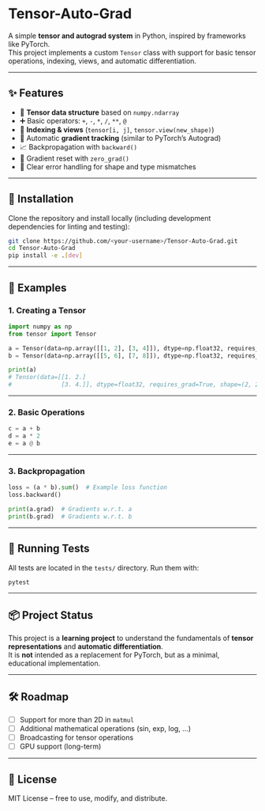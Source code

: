 # Tensor-Auto-Grad

A simple **tensor and autograd system** in Python, inspired by frameworks like PyTorch.  
This project implements a custom `Tensor` class with support for basic tensor operations, indexing, views, and automatic differentiation.

---

## ✨ Features

- 🧮 **Tensor data structure** based on `numpy.ndarray`  
- ➕ Basic operators: `+`, `-`, `*`, `/`, `**`, `@`
- 🔄 **Indexing & views** (`tensor[i, j]`, `tensor.view(new_shape)`)  
- 🧩 Automatic **gradient tracking** (similar to PyTorch’s Autograd)  
- 📈 Backpropagation with `backward()`  
- 🧹 Gradient reset with `zero_grad()`  
- 🎯 Clear error handling for shape and type mismatches  

---

## 🚀 Installation

Clone the repository and install locally (including development dependencies for linting and testing):

```bash
git clone https://github.com/<your-username>/Tensor-Auto-Grad.git
cd Tensor-Auto-Grad
pip install -e .[dev]
```

---

## 📝 Examples

### 1. Creating a Tensor
```python
import numpy as np
from tensor import Tensor

a = Tensor(data=np.array([[1, 2], [3, 4]]), dtype=np.float32, requires_grad=True, shape=(2, 2))
b = Tensor(data=np.array([[5, 6], [7, 8]]), dtype=np.float32, requires_grad=True, shape=(2, 2))

print(a)
# Tensor(data=[[1. 2.]
#              [3. 4.]], dtype=float32, requires_grad=True, shape=(2, 2))
```

---

### 2. Basic Operations
```python
c = a + b
d = a * 2
e = a @ b
```

---

### 3. Backpropagation
```python
loss = (a * b).sum()  # Example loss function
loss.backward()

print(a.grad)  # Gradients w.r.t. a
print(b.grad)  # Gradients w.r.t. b
```

---

## 🧪 Running Tests

All tests are located in the `tests/` directory. Run them with:

```bash
pytest
```

---

## 📦 Project Status

This project is a **learning project** to understand the fundamentals of **tensor representations** and **automatic differentiation**.  
It is **not** intended as a replacement for PyTorch, but as a minimal, educational implementation.

---

## 🛠 Roadmap

- [ ] Support for more than 2D in `matmul`  
- [ ] Additional mathematical operations (sin, exp, log, …)  
- [ ] Broadcasting for tensor operations  
- [ ] GPU support (long-term)  

---

## 📄 License

MIT License – free to use, modify, and distribute.
